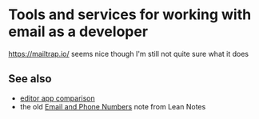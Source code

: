 # Tools and services for working with email as a developer

https://mailtrap.io/ seems nice though I'm still not quite sure what it does

## See also

- [editor app comparison](53e8c029-8099-4045-a4b8-8f75bf9071a4.md)
- the old [Email and Phone Numbers](2ced18b2-8863-4831-84d6-ee5c428f49e7.md) note from Lean Notes

